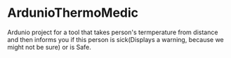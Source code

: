 ArdunioThermoMedic
==================

Ardunio project for a tool that takes person's termperature from distance and then informs you if this person is sick(Displays a warning, because we might not be sure) or is Safe.
